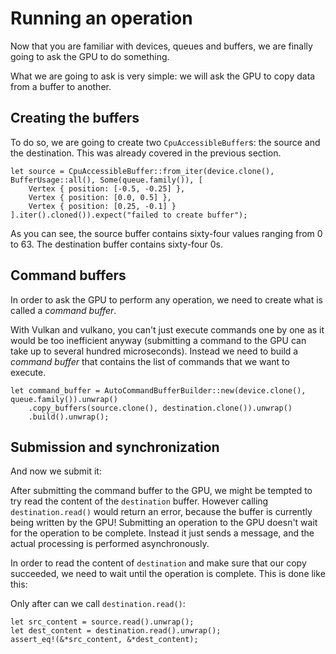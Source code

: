 # Running an operation

Now that you are familiar with devices, queues and buffers, we are finally going to ask the GPU
to do something.

What we are going to ask is very simple: we will ask the GPU to copy data from a buffer to another.

## Creating the buffers

To do so, we are going to create two `CpuAccessibleBuffer`s: the source and the destination. This
was already covered in the previous section.

    let source = CpuAccessibleBuffer::from_iter(device.clone(), BufferUsage::all(), Some(queue.family()), [
        Vertex { position: [-0.5, -0.25] },
        Vertex { position: [0.0, 0.5] },
        Vertex { position: [0.25, -0.1] }
    ].iter().cloned()).expect("failed to create buffer");

As you can see, the source buffer contains sixty-four values ranging from 0 to 63. The destination
buffer contains sixty-four 0s.

## Command buffers

In order to ask the GPU to perform any operation, we need to create what is called a
*command buffer*.

With Vulkan and vulkano, you can't just execute commands one by one as it would be too inefficient
anyway (submitting a command to the GPU can take up to several hundred microseconds). Instead we
need to build a *command buffer* that contains the list of commands that we want to execute.

    let command_buffer = AutoCommandBufferBuilder::new(device.clone(), queue.family()).unwrap()
        .copy_buffers(source.clone(), destination.clone()).unwrap()
        .build().unwrap();

## Submission and synchronization

And now we submit it:



After submitting the command buffer to the GPU, we might be tempted to try read the content of the
`destination` buffer. However calling `destination.read()` would return an error, because the
buffer is currently being written by the GPU! Submitting an operation to the GPU doesn't wait for
the operation to be complete. Instead it just sends a message, and the actual processing is
performed asynchronously.

In order to read the content of `destination` and make sure that our copy succeeded, we need to
wait until the operation is complete. This is done like this:



Only after can we call `destination.read()`:

    let src_content = source.read().unwrap();
    let dest_content = destination.read().unwrap();
    assert_eq!(&*src_content, &*dest_content);

